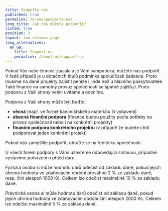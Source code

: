 ```yaml
---
title: Podpořte nás
published: true
permalink: /o-nas/podporte-nas
long_title: Jak nás můžete podpořit?
listed: true
position: 3
layout: two_columns_page
lang_alternatives:
  en_GB:
    title: Support us
    permalink: /about-us/support-us
---
```

Pokud Vás naše činnost zaujala a je Vám sympatická, můžete nás
podpořit. V řadě případů je u dotačních titulů podmínka spoluúčasti
žadatele. Proto musíme na dané projekty zajistit peníze i jinde než
u hlavního poskytovatele. Také finance na samotný provoz společnosti se
špatně zajišťují. Proto podporu z Vaší strany velmi uvítáme a oceníme.

Podpora z Vaší strany může být buďto:

* **věcná** (např. ve formě kancelářského materiálu či vybavení)
* **obecná finanční podpora** (finance budou použity podle potřeby na
  provoz společnosti nebo i na konkrétní projekty)
* **finanční podpora konkrétního projektu** (v případě že budete chtít
  podporovat jeden konkrétní projekt)

Pokud nás zamýšlíte podpořit, obraťte se na ředitelku společnosti.

U všech forem podpory s Vámi uzavřeme odpovídající smlouvu, případně
vystavíme potvrzení o přijetí daru.

Fyzická osoba si může hodnotu darů odečíst od základu daně, pokud jejich
úhrnná hodnota ve zdaňovacím období přesáhne 2 % ze základu daně,
resp. činí alespoň 1000 Kč. Celkem lze odečíst maximálně 10 % ze základu
daně.

Právnická osoba si může hodnotu darů odečíst od základu daně, pokud
jejich úhrnná hodnota ve zdaňovacím období činí alespoň 2000 Kč. Celkem
lze odečíst maximálně 5 % ze základu daně.
